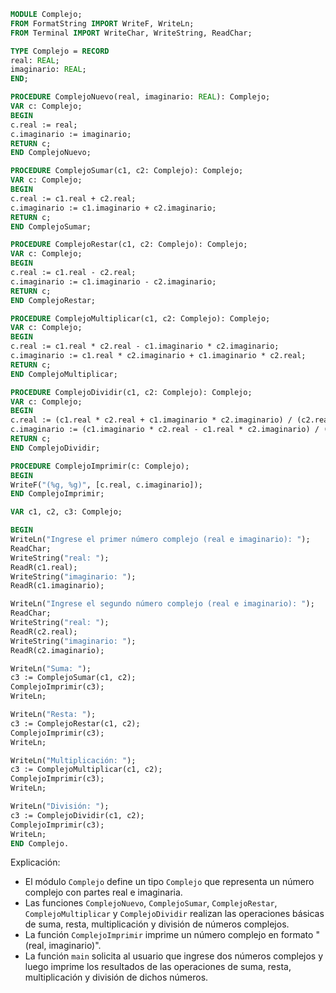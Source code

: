```modula-2
MODULE Complejo;
FROM FormatString IMPORT WriteF, WriteLn;
FROM Terminal IMPORT WriteChar, WriteString, ReadChar;

TYPE Complejo = RECORD
real: REAL;
imaginario: REAL;
END;

PROCEDURE ComplejoNuevo(real, imaginario: REAL): Complejo;
VAR c: Complejo;
BEGIN
c.real := real;
c.imaginario := imaginario;
RETURN c;
END ComplejoNuevo;

PROCEDURE ComplejoSumar(c1, c2: Complejo): Complejo;
VAR c: Complejo;
BEGIN
c.real := c1.real + c2.real;
c.imaginario := c1.imaginario + c2.imaginario;
RETURN c;
END ComplejoSumar;

PROCEDURE ComplejoRestar(c1, c2: Complejo): Complejo;
VAR c: Complejo;
BEGIN
c.real := c1.real - c2.real;
c.imaginario := c1.imaginario - c2.imaginario;
RETURN c;
END ComplejoRestar;

PROCEDURE ComplejoMultiplicar(c1, c2: Complejo): Complejo;
VAR c: Complejo;
BEGIN
c.real := c1.real * c2.real - c1.imaginario * c2.imaginario;
c.imaginario := c1.real * c2.imaginario + c1.imaginario * c2.real;
RETURN c;
END ComplejoMultiplicar;

PROCEDURE ComplejoDividir(c1, c2: Complejo): Complejo;
VAR c: Complejo;
BEGIN
c.real := (c1.real * c2.real + c1.imaginario * c2.imaginario) / (c2.real * c2.real + c2.imaginario * c2.imaginario);
c.imaginario := (c1.imaginario * c2.real - c1.real * c2.imaginario) / (c2.real * c2.real + c2.imaginario * c2.imaginario);
RETURN c;
END ComplejoDividir;

PROCEDURE ComplejoImprimir(c: Complejo);
BEGIN
WriteF("(%g, %g)", [c.real, c.imaginario]);
END ComplejoImprimir;

VAR c1, c2, c3: Complejo;

BEGIN
WriteLn("Ingrese el primer número complejo (real e imaginario): ");
ReadChar;
WriteString("real: ");
ReadR(c1.real);
WriteString("imaginario: ");
ReadR(c1.imaginario);

WriteLn("Ingrese el segundo número complejo (real e imaginario): ");
ReadChar;
WriteString("real: ");
ReadR(c2.real);
WriteString("imaginario: ");
ReadR(c2.imaginario);

WriteLn("Suma: ");
c3 := ComplejoSumar(c1, c2);
ComplejoImprimir(c3);
WriteLn;

WriteLn("Resta: ");
c3 := ComplejoRestar(c1, c2);
ComplejoImprimir(c3);
WriteLn;

WriteLn("Multiplicación: ");
c3 := ComplejoMultiplicar(c1, c2);
ComplejoImprimir(c3);
WriteLn;

WriteLn("División: ");
c3 := ComplejoDividir(c1, c2);
ComplejoImprimir(c3);
WriteLn;
END Complejo.
```

Explicación:

* El módulo `Complejo` define un tipo `Complejo` que representa un número complejo con partes real e imaginaria.
* Las funciones `ComplejoNuevo`, `ComplejoSumar`, `ComplejoRestar`, `ComplejoMultiplicar` y `ComplejoDividir` realizan las operaciones básicas de suma, resta, multiplicación y división de números complejos.
* La función `ComplejoImprimir` imprime un número complejo en formato "(real, imaginario)".
* La función `main` solicita al usuario que ingrese dos números complejos y luego imprime los resultados de las operaciones de suma, resta, multiplicación y división de dichos números.